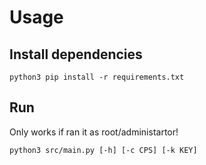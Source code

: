 # Usage

## Install dependencies
	python3 pip install -r requirements.txt

## Run
Only works if ran it as root/administartor!

	python3 src/main.py [-h] [-c CPS] [-k KEY]

